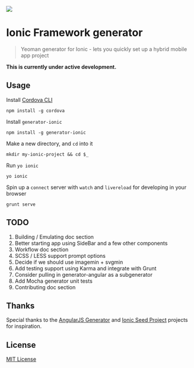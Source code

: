 ![](http://i.imgur.com/BGrt2QK.png)

# Ionic Framework generator

> Yeoman generator for Ionic - lets you quickly set up a hybrid mobile app project

**This is currently under active development.**

## Usage
Install [Cordova CLI](http://cordova.apache.org/docs/en/3.0.0/guide_cli_index.md.html)
```
npm install -g cordova
```

Install `generator-ionic`
```
npm install -g generator-ionic
```

Make a new directory, and `cd` into it
```
mkdir my-ionic-project && cd $_
```

Run `yo ionic`
```
yo ionic
```

Spin up a `connect` server with `watch` and `livereload` for developing in your browser
```
grunt serve
```

## TODO
1. Building / Emulating doc section
2. Better starting app using SideBar and a few other components
3. Workflow doc section
4. SCSS / LESS support prompt options
5. Decide if we should use imagemin + svgmin
6. Add testing support using Karma and integrate with Grunt
7. Consider pulling in generator-angular as a subgenerator
8. Add Mocha generator unit tests
9. Contributing doc section

## Thanks
Special thanks to the [AngularJS Generator](https://github.com/yeoman/generator-angular) and [Ionic Seed Project](https://github.com/driftyco/ionic-angular-cordova-seed) projects for inspiration.

## License

[MIT License](http://en.wikipedia.org/wiki/MIT_License)
